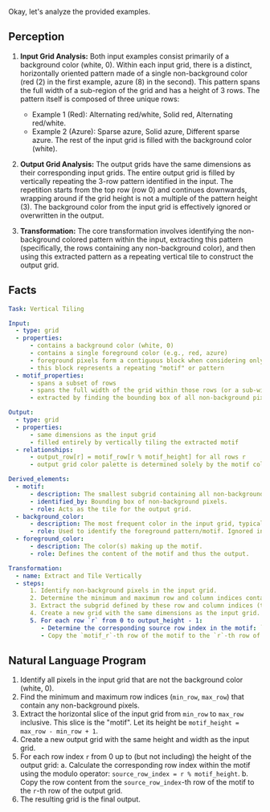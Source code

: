 Okay, let's analyze the provided examples.

## Perception

1.  **Input Grid Analysis:** Both input examples consist primarily of a background color (white, 0). Within each input grid, there is a distinct, horizontally oriented pattern made of a single non-background color (red (2) in the first example, azure (8) in the second). This pattern spans the full width of a sub-region of the grid and has a height of 3 rows. The pattern itself is composed of three unique rows:
    *   Example 1 (Red): Alternating red/white, Solid red, Alternating red/white.
    *   Example 2 (Azure): Sparse azure, Solid azure, Different sparse azure.
    The rest of the input grid is filled with the background color (white).

2.  **Output Grid Analysis:** The output grids have the same dimensions as their corresponding input grids. The entire output grid is filled by vertically repeating the 3-row pattern identified in the input. The repetition starts from the top row (row 0) and continues downwards, wrapping around if the grid height is not a multiple of the pattern height (3). The background color from the input grid is effectively ignored or overwritten in the output.

3.  **Transformation:** The core transformation involves identifying the non-background colored pattern within the input, extracting this pattern (specifically, the rows containing any non-background color), and then using this extracted pattern as a repeating vertical tile to construct the output grid.

## Facts


```yaml
Task: Vertical Tiling

Input:
  - type: grid
  - properties:
      - contains a background color (white, 0)
      - contains a single foreground color (e.g., red, azure)
      - foreground pixels form a contiguous block when considering only rows containing them
      - this block represents a repeating "motif" or pattern
  - motif_properties:
      - spans a subset of rows
      - spans the full width of the grid within those rows (or a sub-width in other cases, here it's full width)
      - extracted by finding the bounding box of all non-background pixels

Output:
  - type: grid
  - properties:
      - same dimensions as the input grid
      - filled entirely by vertically tiling the extracted motif
  - relationships:
      - output_row[r] = motif_row[r % motif_height] for all rows r
      - output grid color palette is determined solely by the motif colors

Derived_elements:
  - motif:
      - description: The smallest subgrid containing all non-background pixels from the input.
      - identified_by: Bounding box of non-background pixels.
      - role: Acts as the tile for the output grid.
  - background_color:
      - description: The most frequent color in the input grid, typically white (0).
      - role: Used to identify the foreground pattern/motif. Ignored in the output construction.
  - foreground_color:
      - description: The color(s) making up the motif.
      - role: Defines the content of the motif and thus the output.

Transformation:
  - name: Extract and Tile Vertically
  - steps:
      1. Identify non-background pixels in the input grid.
      2. Determine the minimum and maximum row and column indices containing these pixels (bounding box).
      3. Extract the subgrid defined by these row and column indices (the motif).
      4. Create a new grid with the same dimensions as the input grid.
      5. For each row `r` from 0 to output_height - 1:
         - Determine the corresponding source row index in the motif: `motif_r = r % motif_height`.
         - Copy the `motif_r`-th row of the motif to the `r`-th row of the output grid.
```


## Natural Language Program

1.  Identify all pixels in the input grid that are not the background color (white, 0).
2.  Find the minimum and maximum row indices (`min_row`, `max_row`) that contain any non-background pixels.
3.  Extract the horizontal slice of the input grid from `min_row` to `max_row` inclusive. This slice is the "motif". Let its height be `motif_height = max_row - min_row + 1`.
4.  Create a new output grid with the same height and width as the input grid.
5.  For each row index `r` from 0 up to (but not including) the height of the output grid:
    a.  Calculate the corresponding row index within the motif using the modulo operator: `source_row_index = r % motif_height`.
    b.  Copy the row content from the `source_row_index`-th row of the motif to the `r`-th row of the output grid.
6.  The resulting grid is the final output.